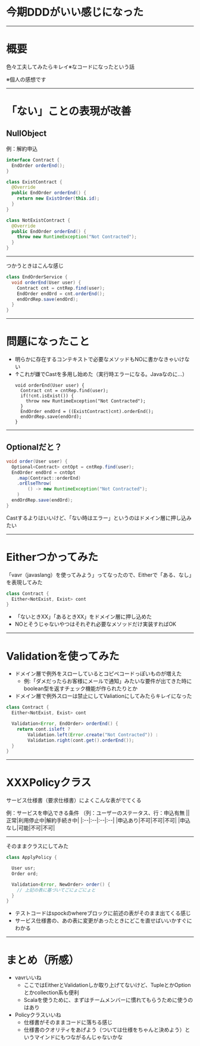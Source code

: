今期DDDがいい感じになった
===

---
# 概要

色々工夫してみたらキレイ※なコードになったという話

※個人の感想です

---
# 「ない」ことの表現が改善

## NullObject

例：解約申込

```java
interface Contract {
  EndOrder orderEnd();
}

class ExistContract {
  @Override
  public EndOrder orderEnd() {
  	return new ExistOrder(this.id);
  }
}

class NotExistContract {
  @Override
  public EndOrder orderEnd() {
  	throw new RuntimeException("Not Contracted");
  }
}
```

---

つかうときはこんな感じ

```java
class EndOrderService {
  void orderEnd(User user) {
    Contract cnt = cntRep.find(user);
    EndOrder endOrd = cnt.orderEnd();
    endOrdRep.save(endOrd);
  }
}
```

--- 
# 問題になったこと

- 明らかに存在するコンテキストで必要なメソッドもNOに書かなきゃいけない
- ↑これが嫌でCastを多用し始めた（実行時エラーになる。Javaなのに…）
  ```
  void orderEnd(User user) {
    Contract cnt = cntRep.find(user);
    if(!cnt.isExist()) {
      throw new RuntimeException("Not Contracted");
    }
    EndOrder endOrd = ((ExistContract)cnt).orderEnd();
    endOrdRep.save(endOrd);
  }
  ```

---
## Optionalだと？

```java
void order(User user) {
  Optional<Contract> cntOpt = cntRep.find(user);
  EndOrder endOrd = cntOpt
    .map(Contract::orderEnd)
    .orElseThrow(
    	() -> new RuntimeException("Not Contracted");
    )
  endOrdRep.save(endOrd);
}
```
Castするよりはいいけど、「ない時はエラー」というのはドメイン層に押し込みたい

---
# Eitherつかってみた

「vavr（javaslang）を使ってみよう」ってなったので、Eitherで「ある、なし」を表現してみた
```java
class Contract {
  Either<NotExist, Exist> cont
}
```

- 「ないときXX」「あるときXX」をドメイン層に押し込めた
- NOとそうじゃないやつはそれぞれ必要なメソッドだけ実装すればOK

---
# Validationを使ってみた

- ドメイン層で例外をスローしているとコピペコードっぽいものが増えた
	- 例:「ダメだったらお客様にメールで通知」みたいな要件が出てきた時にboolean型を返すチェック機能が作られたりとか
- ドメイン層で例外スローは禁止にしてValiationにしてみたらキレイになった
```java
class Contract {
  Either<NotExist, Exist> cont

  Validation<Error, EndOrder> orderEnd() {
    return cont.isleft ?
    	Validation.left(Error.create("Not Contracted")) :
    	Validation.right(cont.get().orderEnd());
  }
}
```

---
# XXXPolicyクラス

サービス仕様書（要求仕様書）によくこんな表がでてくる

例：サービスを申込できる条件
（列：ユーザーのステータス、行：申込有無
||正常|利用停止中|解約手続き中|
|:--|:--|:--|:--|
|申込あり|不可|不可|不可|
|申込なし|可能|不可|不可|

---
そのままクラスにしてみた
```java
class ApplyPolicy {

  User usr;
  Order ord;

  Validation<Error, NewOrder> order() {
    // 上記の表に基づいてごにょごにょと
  }
}
```
- テストコードはspockのwhereブロックに前述の表がそのまま出てくる感じ
- サービス仕様書の、あの表に変更があったときにどこを直せばいいかすぐにわかる

---
# まとめ（所感）

- vavrいいね
	- ここではEitherとValidationしか取り上げてないけど、TupleとかOptionとかcollection系も便利
	- Scalaを使うために、まずはチームメンバーに慣れてもらうために使うのはあり
- Policyクラスいいね
	- 仕様書がそのままコードに落ちる感じ
	- 仕様書のクオリティをあげよう（ついては仕様をちゃんと決めよう）というマインドにもつながるんじゃないかな